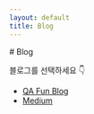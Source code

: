 ```yaml
---
layout: default
title: Blog
---
```


<section>
# Blog

블로그를 선택하세요 👇

- [QA Fun Blog](qafun)
- [Medium](medium)
</section>
